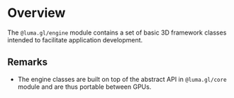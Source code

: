 # Overview

The `@luma.gl/engine` module contains a set of basic 3D framework classes intended
to facilitate application development.

## Remarks

- The engine classes are built on top of the abstract API in `@luma.gl/core` module
and are thus portable between GPUs. 
